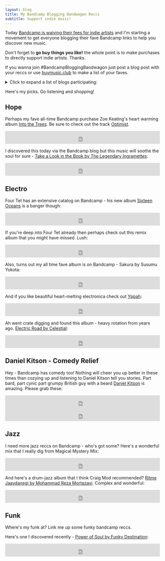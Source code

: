 ```yaml
---
layout: blog
title: My Bandcamp Blogging Bandwagon Reccs
subtitle: Support indie music!
---
```


Today [Bandcamp is waiving their fees for indie artists](https://daily.bandcamp.com/features/bandcamp-covid-19-fundraiser) and I'm starting a movement to get everyone blogging their fave Bandcamp links to help you discover new music.

Don't forget to **go buy things you like!** the whole point is to make purchases to directly support indie artists. Thanks.

If you wanna join #BandcampBloggingBandwagon just post a blog post with your reccs or use [buymusic.club](https://buymusic.club/) to make a list of your faves.

<details>
<summary>Click to expand a list of blogs participating:</summary>

<ul>
<li><a href="https://www.gyford.com/phil/writing/2020/03/20/bandcamp/">Phil Gyford's reccs</a></li>
<li><a href="http://ld89.org/bandcamp-blogging-bandwagon">Luke Davis' reccs</a></li>
<li><a href="https://blog.cjeller.site/ambient-presences">CJ's reccs</a></li>
<li><a href="https://seanblanda.com/bandcampbloggingbandwagon-the-haunting-music-of-sierra-ferrell-and-casper-allen/">Sean's reccs</a></li>

</ul>
</details>

Here's my picks. Go listening and shopping!

## Hope

Perhaps my fave all-time Bandcamp purchase Zoe Keating's heart warming album [Into the Trees](https://music.zoekeating.com/album/into-the-trees). Be sure to check out the track [Optimist](https://music.zoekeating.com/track/optimist-live).

<iframe style="border: 0; width: 100%; height: 42px;" src="https://bandcamp.com/EmbeddedPlayer/album=1901731418/size=small/bgcol=ffffff/linkcol=0687f5/transparent=true/" seamless><a href="http://music.zoekeating.com/album/into-the-trees">Into The Trees by Zoe Keating</a></iframe>

I discovered this today via the Bandcamp blog but this music will soothe the soul for sure - [Take a Look in the Book by The Legendary Ingramettes](https://thelegendaryingramettes.bandcamp.com/album/take-a-look-in-the-book):

<iframe style="border: 0; width: 100%; height: 42px;" src="https://bandcamp.com/EmbeddedPlayer/album=3677287599/size=small/bgcol=ffffff/linkcol=0687f5/transparent=true/" seamless><a href="http://thelegendaryingramettes.bandcamp.com/album/take-a-look-in-the-book">Take a Look in the Book by The Legendary Ingramettes</a></iframe>

## Electro

Four Tet has an extensive catalog on Bandcamp - his new album [Sixteen Oceans](https://fourtet.bandcamp.com/album/sixteen-oceans) is a banger though:

<iframe style="border: 0; width:100%; height: 42px;" src="https://bandcamp.com/EmbeddedPlayer/album=3104888983/size=small/bgcol=ffffff/linkcol=0687f5/transparent=true/" seamless><a href="http://fourtet.bandcamp.com/album/sixteen-oceans">Sixteen Oceans by Four Tet</a></iframe>

If you're deep into Four Tet already then perhaps check out this remix album that you might have missed. Lush:

<iframe style="border: 0; width: 100%; height: 42px;" src="https://bandcamp.com/EmbeddedPlayer/album=1996406143/size=small/bgcol=ffffff/linkcol=0687f5/transparent=true/" seamless><a href="http://fourtet.bandcamp.com/album/there-is-love-in-you-remixes">There Is Love In You Remixes by Four Tet</a></iframe>

Also, turns out my all time fave album is on Bandcamp - Sakura by Susumu Yokota:

<iframe style="border: 0; width: 100%; height: 42px;" src="https://bandcamp.com/EmbeddedPlayer/album=3052834527/size=small/bgcol=ffffff/linkcol=0687f5/transparent=true/" seamless><a href="http://susumuyokota.bandcamp.com/album/sakura">Sakura by Susumu Yokota</a></iframe>

And if you like beautiful heart-melting electronica check out [Yppah](https://yppah.bandcamp.com/album/you-are-beautiful-at-all-times):

<iframe style="border: 0; width: 100%; height: 42px;" src="https://bandcamp.com/EmbeddedPlayer/album=1280104852/size=small/bgcol=ffffff/linkcol=0687f5/transparent=true/" seamless><a href="http://yppah.bandcamp.com/album/you-are-beautiful-at-all-times">You Are Beautiful At All Times by Yppah</a></iframe>

Ah went crate digging and found this album - heavy rotation from years ago. [Electric Road by Celestial](https://celestialhk.bandcamp.com/album/electric-road):

<iframe style="border: 0; width: 100%; height: 42px;" src="https://bandcamp.com/EmbeddedPlayer/album=2676459865/size=small/bgcol=ffffff/linkcol=0687f5/transparent=true/" seamless><a href="http://celestialhk.bandcamp.com/album/electric-road">electric road 電器道 by Celestial 天上</a></iframe>

## Daniel Kitson - Comedy Relief

Hey - Bandcamp has comedy too! Nothing will cheer you up better in these times than cozying up and listening to Daniel Kitson tell you stories. Part bard, part cynic part grumpy British guy with a beard [Daniel Kitson](https://danielkitson.bandcamp.com/) is amazing. Please grab these:

<iframe style="border: 0; width: 100%; height: 42px;" src="https://bandcamp.com/EmbeddedPlayer/album=86118229/size=small/bgcol=ffffff/linkcol=0687f5/transparent=true/" seamless><a href="http://danielkitson.bandcamp.com/album/after-the-beginning-before-the-end">After the Beginning, Before the End. by Daniel Kitson</a></iframe>

<iframe style="border: 0; width: 100%; height: 42px;" src="https://bandcamp.com/EmbeddedPlayer/album=3867711951/size=small/bgcol=ffffff/linkcol=0687f5/transparent=true/" seamless><a href="http://danielkitson.bandcamp.com/album/the-impotent-fury-of-the-privileged">The Impotent Fury of The Privileged by Daniel Kitson</a></iframe>

## Jazz

I need more jazz reccs on Bandcamp - who's got some? Here's a wonderful mix that I really dig from Magical Mystery Mix:

<iframe style="border: 0; width: 100%; height: 42px;" src="https://bandcamp.com/EmbeddedPlayer/album=1698366952/size=small/bgcol=ffffff/linkcol=0687f5/transparent=true/" seamless><a href="http://magicalmysterymix.bandcamp.com/album/70s-japanese-jazz">70s Japanese Jazz by Dckne</a></iframe>

And here's a drum-jazz album that I think Craig Mod recommended? [Ritme Jaavdanegi by Mohammad Reza Mortazavi](https://mohammadmortazavi.bandcamp.com/album/ritme-jaavdanegi). Complex and wonderful:

<iframe style="border: 0; width: 100%; height: 42px;" src="https://bandcamp.com/EmbeddedPlayer/album=152735010/size=small/bgcol=ffffff/linkcol=0687f5/transparent=true/" seamless><a href="http://mohammadmortazavi.bandcamp.com/album/ritme-jaavdanegi">Ritme Jaavdanegi by Mohammad Reza Mortazavi</a></iframe>

## Funk

Where's my funk at? Link me up some funky bandcamp reccs.

Here's one I discovered recently - [Power of Soul by Funky Destination](https://timewarpmusic.bandcamp.com/album/power-of-soul):

<iframe style="border: 0; width: 100%; height: 42px;" src="https://bandcamp.com/EmbeddedPlayer/album=1032520168/size=small/bgcol=ffffff/linkcol=0687f5/transparent=true/" seamless><a href="http://timewarpmusic.bandcamp.com/album/power-of-soul">Power of Soul by Funky Destination</a></iframe>